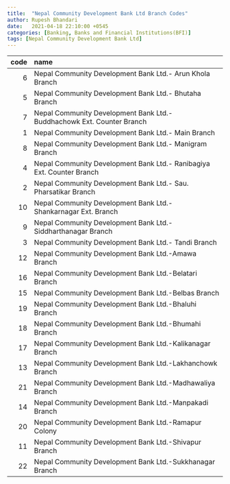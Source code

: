 ```yaml
---
title:  "Nepal Community Development Bank Ltd Branch Codes"
author: Rupesh Bhandari
date:   2021-04-18 22:10:00 +0545
categories: [Banking, Banks and Financial Institutions(BFI)]
tags: [Nepal Community Development Bank Ltd]
---
```


|   code | name                                                                   |
|-------:|:-----------------------------------------------------------------------|
|      6 | Nepal Community Development Bank Ltd.- Arun Khola Branch               |
|      5 | Nepal Community Development Bank Ltd.- Bhutaha Branch                  |
|      7 | Nepal Community Development Bank Ltd.- Buddhachowk Ext. Counter Branch |
|      1 | Nepal Community Development Bank Ltd.- Main Branch                     |
|      8 | Nepal Community Development Bank Ltd.- Manigram  Branch                |
|      4 | Nepal Community Development Bank Ltd.- Ranibagiya Ext. Counter Branch  |
|      2 | Nepal Community Development Bank Ltd.- Sau. Pharsatikar Branch         |
|     10 | Nepal Community Development Bank Ltd.- Shankarnagar Ext. Branch        |
|      9 | Nepal Community Development Bank Ltd.- Siddharthanagar Branch          |
|      3 | Nepal Community Development Bank Ltd.- Tandi Branch                    |
|     12 | Nepal Community Development Bank Ltd.-Amawa Branch                     |
|     16 | Nepal Community Development Bank Ltd.-Belatari Branch                  |
|     15 | Nepal Community Development Bank Ltd.-Belbas Branch                    |
|     19 | Nepal Community Development Bank Ltd.-Bhaluhi Branch                   |
|     18 | Nepal Community Development Bank Ltd.-Bhumahi Branch                   |
|     17 | Nepal Community Development Bank Ltd.-Kalikanagar Branch               |
|     13 | Nepal Community Development Bank Ltd.-Lakhanchowk Branch               |
|     21 | Nepal Community Development Bank Ltd.-Madhawaliya Branch               |
|     14 | Nepal Community Development Bank Ltd.-Manpakadi Branch                 |
|     20 | Nepal Community Development Bank Ltd.-Ramapur Colony                   |
|     11 | Nepal Community Development Bank Ltd.-Shivapur Branch                  |
|     22 | Nepal Community Development Bank Ltd.-Sukkhanagar Branch               |